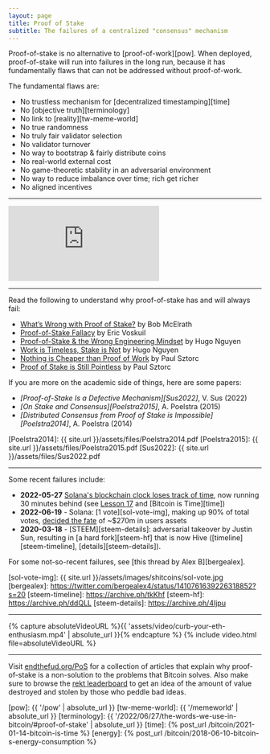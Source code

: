 ```yaml
---
layout: page
title: Proof of Stake
subtitle: The failures of a centralized "consensus" mechanism
---
```


Proof-of-stake is no alternative to [proof-of-work][pow].
When deployed, proof-of-stake will run into failures in the long run, because it
has fundamentally flaws that can not be addressed without proof-of-work.

The fundamental flaws are:
- No trustless mechanism for [decentralized timestamping][time]
- No [objective truth][terminology]
- No link to [reality][tw-meme-world]
- No true randomness
- No truly fair validator selection
- No validator turnover
- No way to bootstrap & fairly distribute coins
- No real-world external cost
- No game-theoretic stability in an adversarial environment
- No way to reduce imbalance over time; rich get richer
- No aligned incentives

---

<div class="flex-vid">
  <iframe src="https://www.youtube-nocookie.com/embed/gyP0uxxB6V8" frameborder="0" allow="accelerometer; autoplay; clipboard-write; encrypted-media; gyroscope; picture-in-picture" allowfullscreen></iframe>
</div>

---

Read the following to understand why proof-of-stake has and will always fail:

- [What’s Wrong with Proof of Stake?](https://medium.com/@BobMcElrath/whats-wrong-with-proof-of-stake-77d4f370be15) by Bob McElrath
- [Proof-of-Stake Fallacy](https://github.com/libbitcoin/libbitcoin-system/wiki/Proof-of-Stake-Fallacy) by Eric Voskuil
- [Proof-of-Stake & the Wrong Engineering Mindset](https://hugonguyen.medium.com/proof-of-stake-the-wrong-engineering-mindset-15e641ab65a2) by Hugo Nguyen
- [Work is Timeless, Stake is Not](https://hugonguyen.medium.com/work-is-timeless-stake-is-not-554c4450ce18) by Hugo Nguyen
- [Nothing is Cheaper than Proof of Work](https://www.truthcoin.info/blog/pow-cheapest/) by Paul Sztorc
- [Proof of Stake is Still Pointless](https://www.truthcoin.info/blog/pos-still-pointless/) by Paul Sztorc

If you are more on the academic side of things, here are some papers:

- *[Proof-of-Stake Is a Defective Mechanism][Sus2022]*, V. Sus (2022)
- *[On Stake and Consensus][Poelstra2015]*, A. Poelstra (2015)
- *[Distributed Consensus from Proof of Stake is Impossible][Poelstra2014]*, A. Poelstra (2014)

[Poelstra2014]: {{ site.url }}/assets/files/Poelstra2014.pdf
[Poelstra2015]: {{ site.url }}/assets/files/Poelstra2015.pdf
[Sus2022]: {{ site.url }}/assets/files/Sus2022.pdf

---

Some recent failures include:

- **2022-05-27** [Solana's blockchain clock loses track of time][sol-clock], now running 30 minutes behind (see [Lesson 17][L17] and [Bitcoin is Time][time])
- **2022-06-19** - Solana: [1 vote][sol-vote-img], making up 90% of total votes, [decided the fate][sol-vote] of ~$270m in users assets
- **2020-03-18** - [STEEM][steem-details]: adversarial takeover by Justin Sun, resulting in [a hard fork][steem-hf] that is now Hive ([timeline][steem-timeline], [details][steem-details]).

For some not-so-recent failures, see [this thread by Alex B][bergealex].

[L17]: https://21lessons.com/17/

[sol-clock]: https://archive.ph/jlVn4
[sol-vote]: https://archive.ph/f3boB
[sol-vote-img]: {{ site.url }}/assets/images/shitcoins/sol-vote.jpg
[bergealex]: https://twitter.com/bergealex4/status/1410761639226318852?s=20
[steem-timeline]: https://archive.ph/tkKhf
[steem-hf]: https://archive.ph/ddQLL
[steem-details]: https://archive.ph/4Ijpu

---

{% capture absoluteVideoURL %}{{ 'assets/video/curb-your-eth-enthusiasm.mp4' | absolute_url }}{% endcapture %}
{% include video.html file=absoluteVideoURL %}

---

Visit [endthefud.org/PoS](https://endthefud.org/PoS) for a collection of
articles that explain why proof-of-stake is a non-solution to the problems that
Bitcoin solves. Also make sure to browse the [rekt leaderboard](https://rekt.news/leaderboard/) to get an idea of the amount of value destroyed and stolen by those who peddle bad ideas.

[pow]: {{ '/pow' | absolute_url }}
[tw-meme-world]: {{ '/memeworld' | absolute_url }}
[terminology]: {{ '/2022/06/27/the-words-we-use-in-bitcoin/#proof-of-stake' | absolute_url }}
[time]: {% post_url /bitcoin/2021-01-14-bitcoin-is-time %}
[energy]: {% post_url /bitcoin/2018-06-10-bitcoin-s-energy-consumption %}
